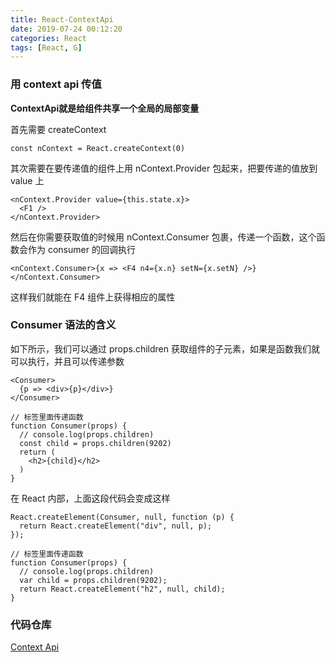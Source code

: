 ```yaml
---
title: React-ContextApi
date: 2019-07-24 00:12:20
categories: React
tags: [React, G]
---
```


### 用 context api 传值
**ContextApi就是给组件共享一个全局的局部变量**

首先需要 createContext

    const nContext = React.createContext(0)

其次需要在要传递值的组件上用 nContext.Provider 包起来，把要传递的值放到 value 上

    <nContext.Provider value={this.state.x}>
      <F1 />
    </nContext.Provider>

然后在你需要获取值的时候用 nContext.Consumer 包裹，传递一个函数，这个函数会作为 consumer 的回调执行

    <nContext.Consumer>{x => <F4 n4={x.n} setN={x.setN} />}</nContext.Consumer>

这样我们就能在 F4 组件上获得相应的属性

### Consumer 语法的含义
如下所示，我们可以通过 props.children 获取组件的子元素，如果是函数我们就可以执行，并且可以传递参数

    <Consumer>
      {p => <div>{p}</div>}
    </Consumer>

    // 标签里面传递函数
    function Consumer(props) {
      // console.log(props.children)
      const child = props.children(9202)
      return (
        <h2>{child}</h2>
      )
    }

在 React 内部，上面这段代码会变成这样

    React.createElement(Consumer, null, function (p) {
      return React.createElement("div", null, p);
    }); 

    // 标签里面传递函数
    function Consumer(props) {
      // console.log(props.children)
      var child = props.children(9202);
      return React.createElement("h2", null, child);
    }

### 代码仓库
[Context Api](https://github.com/iiicon/react-demo-advance/blob/master/src/pages/RA7/index.jsx)